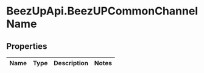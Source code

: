 # BeezUpApi.BeezUPCommonChannelName

## Properties
Name | Type | Description | Notes
------------ | ------------- | ------------- | -------------


